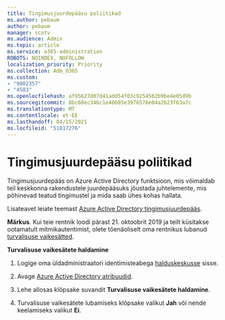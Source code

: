 ```yaml
---
title: Tingimusjuurdepääsu poliitikad
ms.author: pebaum
author: pebaum
manager: scotv
ms.audience: Admin
ms.topic: article
ms.service: o365-administration
ROBOTS: NOINDEX, NOFOLLOW
localization_priority: Priority
ms.collection: Adm_O365
ms.custom:
- "9002357"
- "4583"
ms.openlocfilehash: af95627d07d41add54f03c9254562b9be4e05d9b
ms.sourcegitcommit: 8bc60ec34bc1e40685e3976576e04a2623f63a7c
ms.translationtype: MT
ms.contentlocale: et-EE
ms.lasthandoff: 04/15/2021
ms.locfileid: "51817276"
---
```

# <a name="conditional-access-policies"></a>Tingimusjuurdepääsu poliitikad

Tingimusjuurdepääs on Azure Active Directory funktsioon, mis võimaldab teil keskkonna rakendustele juurdepääsuks jõustada juhtelemente, mis põhinevad teatud tingimustel ja mida saab ühes kohas hallata.

Lisateavet leiate teemast [Azure Active Directory tingimusjuurdepääs](https://docs.microsoft.com/azure/active-directory/conditional-access/).  

**Märkus**. Kui teie rentnik loodi pärast 21. oktoobrit 2019 ja teilt küsitakse ootamatult mitmikautentimist, olete tõenäoliselt oma rentnikus lubanud [turvalisuse vaikesätted](https://aka.ms/securitydefaults).

**Turvalisuse vaikesätete haldamine**

1. Logige oma üldadministraatori identimisteabega [halduskeskusse](https://go.microsoft.com/fwlink/p/?linkid=834822) sisse.

2. Avage [Azure Active Directory atribuudid](https://portal.azure.com/#blade/Microsoft_AAD_IAM/ActiveDirectoryMenuBlade/Properties).

3. Lehe allosas klõpsake suvandit **Turvalisuse vaikesätete haldamine**.

4. Turvalisuse vaikesätete lubamiseks klõpsake valikut **Jah** või nende keelamiseks valikut **Ei**.
